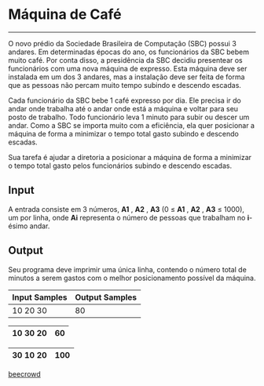 # Máquina de Café

---

O novo prédio da Sociedade Brasileira de Computação (SBC) possui 3 andares. Em determinadas épocas do ano, os funcionários da SBC bebem muito café. Por conta disso, a presidência da SBC decidiu presentear os funcionários com uma nova máquina de expresso. Esta máquina deve ser instalada em um dos 3 andares, mas a instalação deve ser feita de forma que as pessoas não percam muito tempo subindo e descendo escadas.

Cada funcionário da SBC bebe 1 café expresso por dia. Ele precisa ir do andar onde trabalha até o andar onde está a máquina e voltar para seu posto de trabalho. Todo funcionário leva 1 minuto para subir ou descer um andar. Como a SBC se importa muito com a eficiência, ela quer posicionar a máquina de forma a minimizar o tempo total gasto subindo e descendo escadas.

Sua tarefa é ajudar a diretoria a posicionar a máquina de forma a minimizar o tempo total gasto pelos funcionários subindo e descendo escadas.

## Input

A entrada consiste em 3 números, **A1** , **A2** , **A3** (0 ≤ **A1** , **A2** , **A3** ≤ 1000), um por linha, onde **Ai** representa o número de pessoas que trabalham no **i**-ésimo andar.

## Output

Seu programa deve imprimir uma única linha, contendo o número total de minutos a serem gastos com o melhor posicionamento possível da máquina.

| Input Samples | Output Samples |
| ------------- | -------------- |
| 10 20 30      | 80             |

| 10 30 20 | 60  |
| -------- | --- |

| 30 10 20 | 100 |
| -------- | --- |

[beecrowd](https://www.beecrowd.com.br/judge/en/problems/view/2670)
